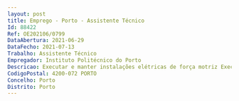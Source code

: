 ```yaml
--- 
layout: post
title: Emprego - Porto - Assistente Técnico
Id: 88422
Ref: OE202106/0799
DataAbertura: 2021-06-29
DataFecho: 2021-07-13
Trabalho: Assistente Técnico
Empregador: Instituto Politécnico do Porto
Descricao: Executar e manter instalações elétricas de força motriz Executar e manter instalações de sinalização, intercomunicação e proteção Executar e manter instalações de infraestruturas de telecomunicações em edifícios Executar e manter instalações de cabos e calhas técnicas e respetivos acessórios Executar e interpretar esquemas de circuitos elétricos e de quadros gerais e parciais de eletricidade Utilização de ferramentas manuais e equipamentos de verificação e controlo Deteção e resolução de situações de sobrecarga e curto circuitos Verificação e substituição de lâmpadas, interruptores, disjuntores, disjuntores diferenciais, automatismos e outros equipamentos de proteção e controlo Substituição de cabos elétricos tanto interiores à vista ou embebidos, como exteriores.Remodelação e reestruturação de circuitos e cabos elétricos.Execução de todos os tipos de instalações de eletricidade de força motriz ou iluminação Deteção e reparação de avarias diversas em circuitos de eletricidade.
CodigoPostal: 4200-072 PORTO
Concelho: Porto
Distrito: Porto
--- 
```

